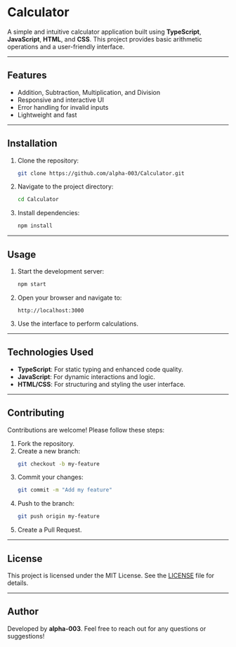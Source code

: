 # Calculator

A simple and intuitive calculator application built using **TypeScript**, **JavaScript**, **HTML**, and **CSS**. This project provides basic arithmetic operations and a user-friendly interface.

---

## Features

- Addition, Subtraction, Multiplication, and Division
- Responsive and interactive UI
- Error handling for invalid inputs
- Lightweight and fast

---

## Installation

1. Clone the repository:
   ```bash
   git clone https://github.com/alpha-003/Calculator.git
   ```
2. Navigate to the project directory:
   ```bash
   cd Calculator
   ```
3. Install dependencies:
   ```bash
   npm install
   ```

---

## Usage

1. Start the development server:
   ```bash
   npm start
   ```
2. Open your browser and navigate to:
   ```
   http://localhost:3000
   ```
3. Use the interface to perform calculations.

---

## Technologies Used

- **TypeScript**: For static typing and enhanced code quality.
- **JavaScript**: For dynamic interactions and logic.
- **HTML/CSS**: For structuring and styling the user interface.

---

## Contributing

Contributions are welcome! Please follow these steps:

1. Fork the repository.
2. Create a new branch:
   ```bash
   git checkout -b my-feature
   ```
3. Commit your changes:
   ```bash
   git commit -m "Add my feature"
   ```
4. Push to the branch:
   ```bash
   git push origin my-feature
   ```
5. Create a Pull Request.

---

## License

This project is licensed under the MIT License. See the [LICENSE](LICENSE) file for details.

---

## Author

Developed by **alpha-003**. Feel free to reach out for any questions or suggestions!
